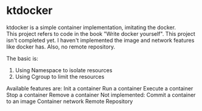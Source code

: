 # ktdocker
ktdocker is a simple container implementation, imitating the docker.  
This project refers to code in the book "Write docker yourself".
This project isn't completed yet. I haven't implemented the image and network features like docker has. Also, no remote repository.

The basic is: 
1. Using Namespace to isolate resources
2. Using Cgroup to limit the resources

Available features are: 
	Init a container
	Run a container
	Execute a container
	Stop a container
	Remove a container
Not implemented:
	Commit a container to an image
  	Container network
  	Remote Repository
